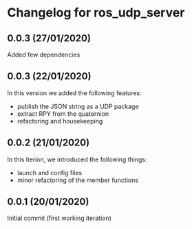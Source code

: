 # Changelog for ros_udp_server

## 0.0.3 (27/01/2020)
Added few dependencies

## 0.0.3 (22/01/2020)
In this version we added the following features:
- publish the JSON string as a UDP package
- extract RPY from the quaternion
- refactoring and housekeeping

## 0.0.2 (21/01/2020)
In this iterion, we introduced the following things:
- launch and config files
- minor refactoring of the member functions

## 0.0.1 (20/01/2020)
Initial commit (first working iteration)